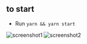 ## to start

- Run `yarn && yarn start`

![screenshot1](./../public/images/campaign.png)
![screenshot2](./../public/images/create.png)
